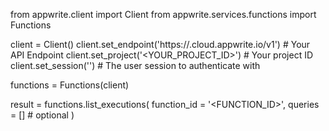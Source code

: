 from appwrite.client import Client
from appwrite.services.functions import Functions

client = Client()
client.set_endpoint('https://<REGION>.cloud.appwrite.io/v1') # Your API Endpoint
client.set_project('<YOUR_PROJECT_ID>') # Your project ID
client.set_session('') # The user session to authenticate with

functions = Functions(client)

result = functions.list_executions(
    function_id = '<FUNCTION_ID>',
    queries = [] # optional
)
